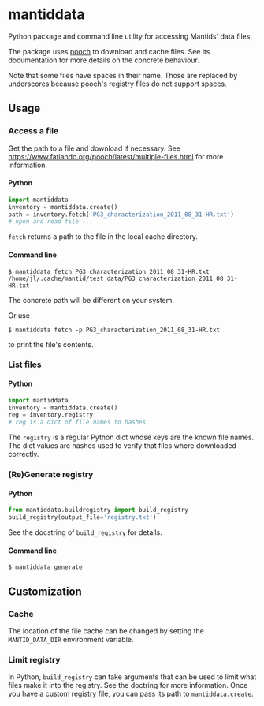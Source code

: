 # mantiddata
Python package and command line utility for accessing Mantids' data files.

The package uses [pooch](https://www.fatiando.org/pooch/latest/index.html) to download and cache files.
See its documentation for more details on the concrete behaviour.

Note that some files have spaces in their name.
Those are replaced by underscores because pooch's registry files do not support spaces.

## Usage

### Access a file

Get the path to a file and download if necessary.
See https://www.fatiando.org/pooch/latest/multiple-files.html for more information.

#### Python

```python
import mantiddata
inventory = mantiddata.create()
path = inventory.fetch('PG3_characterization_2011_08_31-HR.txt')
# open and read file ...
```
`fetch` returns a path to the file in the local cache directory.

#### Command line
```shell
$ mantiddata fetch PG3_characterization_2011_08_31-HR.txt
/home/jl/.cache/mantid/test_data/PG3_characterization_2011_08_31-HR.txt
```
The concrete path will be different on your system.

Or use
```shell
$ mantiddata fetch -p PG3_characterization_2011_08_31-HR.txt
```
to print the file's contents.

### List files

#### Python
```python
import mantiddata
inventory = mantiddata.create()
reg = inventory.registry
# reg is a dict of file names to hashes
```
The `registry` is a regular Python dict whose keys are the known file names.
The dict values are hashes used to verify that files where downloaded correctly.

### (Re)Generate registry

#### Python
```python
from mantiddata.buildregistry import build_registry
build_registry(output_file='registry.txt')
```
See the docstring of `build_registry` for details.

#### Command line
```shell
$ mantiddata generate
```

## Customization

### Cache
The location of the file cache can be changed by setting the `MANTID_DATA_DIR` environment variable.

### Limit registry
In Python, `build_registry` can take arguments that can be used to limit what files make it into the registry.
See the doctring for more information.
Once you have a custom registry file, you can pass its path to `mantiddata.create`.
